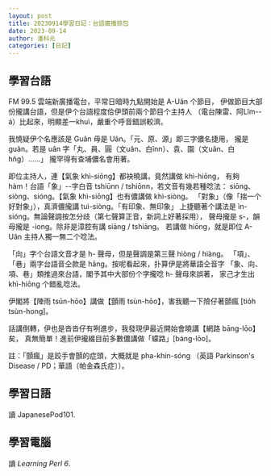 ```yaml
---
layout: post
title: 20230914學習日記：台語廣播掠包
date: 2023-09-14
author: 潘科元
categories: [日記]
---
```

## 學習台語

FM 99.5 雲端新廣播電台，平常日暗時九點開始是 A-Uân 个節目，
伊做節目大部份攏講台語，但是伊个台語程度佮伊頭前兩个節目个主持人
（電台陳雷、阿Lîm--á）比起來，明顯差一khuì，嚴重个呼音錯誤較濟。

我憢疑伊个名應該是 Guân 毋是 Uân。「元、原、源」即三字儂名捷用，
攏是 guân。若是 uân 字「丸、員、圓（文uân、白înn）、袁、園（文uân、白hn̂g）……」
攏罕得有查埔儂名會用著。

即位主持人，連【氣象 khì-siōng】都袂曉講，竟然講做 khì-hiōng，
有夠 hàm！台語「象」\--字白音 tshiūnn / tshiōnn，若文音有幾若種唸法：
siōng、siòng、sióng。【氣象 khì-siōng】也有儂講做 khì-siòng。
「對象」（像「揣一个好對象」），真濟儂攏講 tuì-siòng。「有印象、無印象」
上捷聽著个講法是 ìn-sióng。無論聲調按怎分歧（第七聲算正音，新詞上好著採用），
聲母攏是 s-，韻母攏是 -iong。除非是漳腔有講 siāng / tshiāng。
若講做 hiōng，就是即位 A-Uân 主持人獨一無二个唸法。

「向」字个台語文音才是 h- 聲母，但是聲調是第三聲 hiòng / hiàng。
「項」、「巷」兩字台語音仝款是 hāng。按呢看起來，扑算伊是將華語仝音字
「象、向、項、巷」類推過來台語，閣予其中大部份个字攏唸 h- 聲母來誤著，
家己才生出 khì-hiōng 个錯亂唸法。

伊閣將【陣雨 tsūn-hōo】講做【顫雨 tsùn-hōo】，害我聽一下險仔著顫瘋
[tio̍h tsùn-hong]。
 
話講倒轉，伊也是沓沓仔有咧進步，我發現伊最近開始會曉講【網路 bāng-lōo】矣，
真無簡單！進前伊攏綴目前多數儂講做「蠓路」[báng-lōo]。

註：「顫瘋」是跤手會顫的症頭，大概就是 pha-khín-sóng
（英語 Parkinson's Disease / PD；華語〔帕金森氏症〕）。

## 學習日語

讀 JapanesePod101.

## 學習電腦

讀 *Learning Perl 6*.

